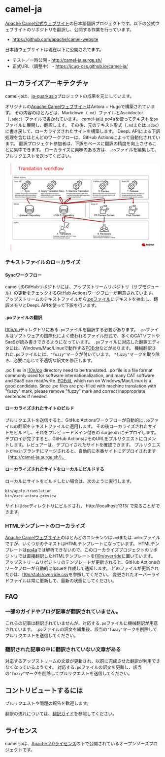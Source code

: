# camel-ja

[Apache Camel公式ウェブサイト](https://camel.apache.org/)の日本語翻訳プロジェクトです。以下の公式ウェブサイトのリポジトリを翻訳し、公開する作業を行っています。

- https://github.com/apache/camel-website

日本語ウェブサイトは現在以下に公開されてます。
- テスト／一時公開 - http://camel-ja.surge.sh/
- 正式URL（調整中） - https://jcug-oss.github.io/camel-ja/

## ローカライズアーキテクチャ

camel-jaは、[ja-quarkusio](https://github.com/quarkusio/ja.quarkus.io)プロジェクトの成果を元にしています。

オリジナルの[Apache Camelウェブサイト](https://github.com/apache/camel-website)はAntora + Hugoで構築されています。
その内容のほとんどは、Markdown（`.md`）ファイルとAsciidoctor（`.adoc`）ファイルで書かれています。
camel-jaは [po4a](https://po4a.org/)を使ってテキストを`po`ファイルに展開し、翻訳します。
その後、元のテキスト形式（`.md`または`.adoc`）に書き戻して、ローカライズされたサイトを構築します。
DeepL APIによる下訳処理を含むほとんどのワークフローは、GitHub Actionsによって自動化されています。
翻訳プロジェクト参加者は、下訳をベースに翻訳の精度を向上させることに集中できます。
ローカライズに興味のある方は、`.po`ファイルを編集して、プルリクエストを送ってください。

![翻訳ワークフロー](internal/docs/images/translation-workflow.png)

### テキストファイルのローカライズ

#### Syncワークフロー

camel-jのGitHubリポジトリには、アップストリームリポジトリ（サブモジュール）の更新をチェックするGitHub Actionsワークフローが用意されています。
アップストリームのテキストファイルから[.poファイル](l10n/po)にテキストを抽出し、翻訳メモリとDeepL APIを使って下訳を行います。

#### .poファイルの翻訳

[l10n/po](l10n/po)ディレクトリにある`.po`ファイルを翻訳する必要があります。
`.po`ファイルはソフトウェアの国際化によく使われるファイル形式で、多くのCATソフトやSaaSが読み書きできるようになっています。
`.po`ファイルに対応した翻訳エディタには、Windows/Mac/Linuxで動作する[POEdit](https://poedit.net/)などがあります。
機械翻訳された`.po`ファイルには、`"fuzzy"`マークが付いています。
`"fuzzy"`マークを取り除き、必要に応じて不適切な訳文を修正します。

.po files in [l10n/po](l10n/po) directory need to be translated. 
.po file is a file format commonly used for software internationalization, and many CAT software and SaaS can read/write.
[POEdit](https://poedit.net/), which run on Windows/Mac/Linux is a good candidate.
Since .po files are pre-filled with machine translation with "fuzzy" mark, 
please remove "fuzzy" mark and correct inappropriate sentences if needed.

#### ローカライズされたサイトのビルド

プルリクエストを送信すると、GitHub Actionsワークフローが自動的に`.po`ファイルの翻訳をテキストファイルに適用します。
その後ローカライズされたサイトをビルドし、それをプレビュードメイン付きの surge.sh にデプロイします。
デプロイが完了すると、GitHub ActionsはそのURLをプルリクエストにコメントします。レビュアーは、デプロイされたサイトを確認できます。
プルリクエストが`main`ブランチにマージされると、自動的に本番サイトにデプロイされます（http://camel-ja.surge.sh/）。

#### ローカライズされたサイトをローカルにビルドする

ローカルにサイトをビルドしたい場合は、次のように実行します。

```
bin/apply-translation
bin/exec-antora-preview
```

サイトは`doc`ディレクトリにビルドされ、 http://localhost:1313/ で見ることができます。

### HTMLテンプレートのローカライズ

[Apache Camelウェブサイト](https://camel.apache.org/)のほとんどのコンテンツは`.md`または`.adoc`ファイルですが、いくつかのテキストはHTMLテンプレートになっています。
HTMLテンプレートは[po4a](https://po4a.org/)では解析できないので、このローカライズプロジェクトのリポジトリでは直接翻訳したHTMLテンプレートを[l10n/override](l10n/override)に置いています。
アップストリームリポジトリのテンプレートが更新されると、GitHub Actionsのワークフローが自動的にIssueを作成して通知します。
どのファイルが更新されたかは、[l10n/stats/override.csv](l10n/stats/override.csv)を参照してください。
変更されたオーバーライドファイルは常に更新して、最新の状態にしてください。

## FAQ

### 一部のガイドやブログ記事が翻訳されていません。

これらの記事は翻訳されていませんが、対応する`.po`ファイルに機械翻訳が用意されています。
`.po`ファイルの訳文を編集後、該当の`"fuzzy"`マークを削除してプルリクエストを送信してください。

### 翻訳された記事の中に翻訳されていない文章がある

対応するアップストリームの文章が更新され、以前に完成させた翻訳が利用できなくなっているようです。
対応する`.po`ファイルの訳文を更新し、該当の`"fuzzy"`マークを削除してプルリクエストを送信してください。

## コントリビュートするには

プルリクエストや問題の報告を歓迎します。

翻訳の流れについては、[翻訳ガイド](./translation-guide.ja.md)を参照してください。

## ライセンス

camel-jaは、[Apache 2.0ライセンス](http://www.apache.org/licenses/LICENSE-2.0.html)の下で公開されているオープンソースプロジェクトです。
